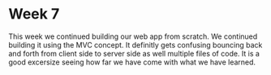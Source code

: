 # Week 7

This week we continued building our web app from scratch.  We continued building it using the MVC concept.  It definitly gets confusing bouncing back and forth from client side to server side as well multiple files of code.  It is a good excersize seeing how far we have come with what we have learned.
